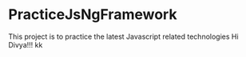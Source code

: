 # PracticeJsNgFramework
This project is to practice the latest Javascript related technologies
Hi Divya!!!
kk